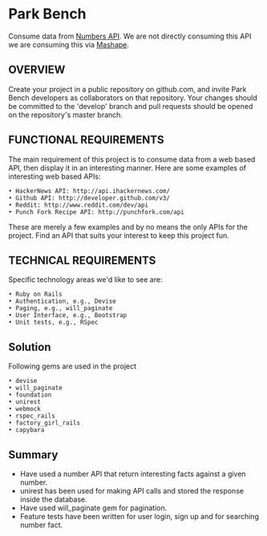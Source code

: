 Park Bench
==========
Consume data from [Numbers API](http://numbersapi.com). We are not directly consuming this API we are
consuming this via [Mashape](http://mashape.com).

OVERVIEW
--------
Create your project in a public repository on github.com, and invite Park Bench developers as collaborators on
that repository. Your changes should be committed to the 'develop' branch and pull requests should be opened on
the repository's master branch.

FUNCTIONAL REQUIREMENTS
-----------------------
The main requirement of this project is to consume data from a web based API, then display it in an interesting manner.
Here are some examples of interesting web based APIs:

    • HackerNews API: http://api.ihackernews.com/
    • Github API: http://developer.github.com/v3/
    • Reddit: http://www.reddit.com/dev/api
    • Punch Fork Recipe API: http://punchfork.com/api

These are merely a few examples and by no means the only APIs for the project. Find an API that suits your
interest to keep this project fun.

TECHNICAL REQUIREMENTS
----------------------
Specific technology areas we'd like to see are:

    • Ruby on Rails
    • Authentication, e.g., Devise
    • Paging, e.g., will_paginate
    • User Interface, e.g., Bootstrap
    • Unit tests, e.g., RSpec

Solution
--------

Following gems are used in the project

    • devise
    • will_paginate
    • foundation
    • unirest
    • webmock
    • rspec_rails
    • factory_girl_rails
    • capybara

Summary
-------
* Have used a number API that return interesting facts against a given number.
* unirest has been used for making API calls and stored the response inside the database.
* Have used will_paginate gem for pagination.
* Feature tests have been written for user login, sign up and for searching number fact.
